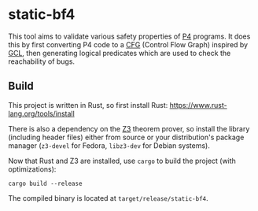 # static-bf4
This tool aims to validate various safety properties of [P4] programs.
It does this by first converting P4 code to a [CFG] (Control Flow Graph)
inspired by [GCL], then generating logical predicates which are used to check
the reachability of bugs.

## Build
This project is written in Rust, so first install Rust:
https://www.rust-lang.org/tools/install

There is also a dependency on the [Z3] theorem prover, so install the library
(including header files) either from source or your distribution's package
manager (`z3-devel` for Fedora, `libz3-dev` for Debian systems).

Now that Rust and Z3 are installed, use `cargo` to build the project
(with optimizations):
```
cargo build --release
```

The compiled binary is located at `target/release/static-bf4`.

[P4]: https://en.wikipedia.org/wiki/P4_(programming_language)
[CFG]: https://en.wikipedia.org/wiki/Control-flow_graph
[GCL]: https://en.wikipedia.org/wiki/Guarded_Command_Language
[Z3]: https://github.com/Z3Prover/z3